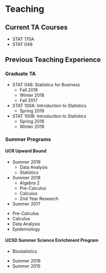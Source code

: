 # Teaching

## Current TA Courses

- STAT 170A
- STAT 048

## Previous Teaching Experience

### Graduate TA

- STAT 048: Statistics for Business
  * Fall 2018
  * Winter 2018
  * Fall 2017
- STAT 100A: Introduction to Statistics
  * Spring 2019
- STAT 100B: Introduction to Statistics
  * Spring 2018
  * Winter 2019
### Summer Programs
#### UCR Upward Bound
- Summer 2019
  * Data Analysis
  * Statistics
- Summer 2018
  * Algebra 2
  * Pre-Calculus
  * Calculus
  * 2nd Year Research
 - Summer 2017
  * Pre-Calculus
  * Calculus
  * Data Analysis
  * Epidemiology
 #### UCSD Summer Science Enrichment Program
 - Biostatistics
  * Summer 2016
  * Summer 2015
